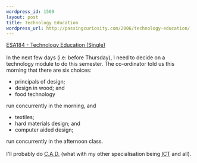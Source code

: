 ```yaml
--- 
wordpress_id: 1509
layout: post
title: Technology Education
wordpress_url: http://passingcuriosity.com/2006/technology-education/
---
```

<a href="http://www.utas.edu.au/units/ESA184">ESA184 - Technology Education (Single)</a><br /><br />In the next few days (i.e: before Thursday), I need to decide on a technology module to do this semester. The co-ordinator told us this morning that there are six choices:<ul><li>principals of design;</li><li>design in wood; and</li><li>food technology</li></ul> run concurrently in the morning, and <ul><li>textiles;</li><li>hard materials design; and</li><li>computer aided design;</li></ul> run concurrently in the afternoon class. <br /><br />I'll probably do <acronym title="Computer Aided Design">C.A.D.</acronym> (what with my other specialisation being <acronym title="Infomation and Communication Technology">ICT</acronym> and all).
